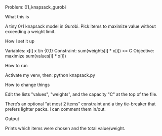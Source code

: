 Problem: 01_knapsack_gurobi

What this is

A tiny 0/1 knapsack model in Gurobi. Pick items to maximize value without exceeding a weight limit.

How I set it up

Variables: x[i] x \in {0,1}
Constraint: sum(weights[i] * x[i]) <= C
Objective: maximize sum(values[i] * x[i])

How to run

Activate my venv, then: python knapsack.py

How to change things

Edit the lists "values", "weights", and the capacity "C" at the top of the file.

There’s an optional “at most 2 items” constraint and a tiny tie-breaker that prefers lighter packs. I can comment them in/out.

Output

Prints which items were chosen and the total value/weight.
